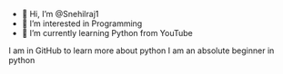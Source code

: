 - 👋 Hi, I’m @Snehilraj1
- 👀 I’m interested in Programming
- 🌱 I’m currently learning Python from YouTube 

I am in GitHub to learn more about python 
I am an absolute beginner in python
